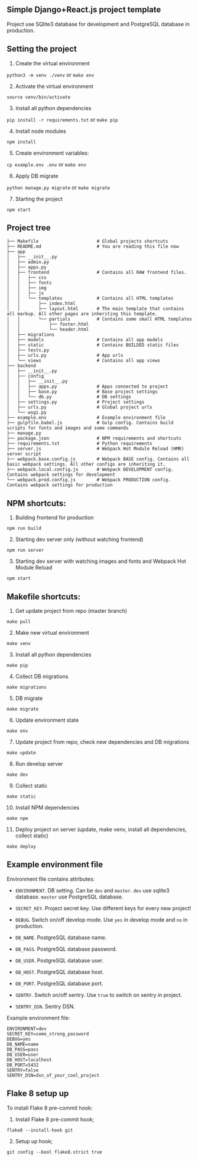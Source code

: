 Simple Django+React.js project template
-----------------------------

Project use SQlite3 database for development and PostgreSQL database in production.

Setting the project
-------------------

1) Create the virtual environment

`python3 -m venv ./venv` or `make env`

2) Activate the virtual environment

`source venv/bin/activate`

3) Install all python dependencies

`pip install -r requirements.txt` or `make pip`

4) Install node modules

`npm install`

5) Create environment variables:

`cp example.env .env` or `make env`

6) Apply DB migrate

`python manage.py migrate` or `make migrate`

7) Starting the project

`npm start`


Project tree
------------

```
├── Makefile                      # Global projects shortcuts
├── README.md                     # You are reading this file now
├── app
│   ├── __init__.py
│   ├── admin.py
│   ├── apps.py
│   ├── frontend                  # Contains all RAW frontend files.
│   │   ├── css
│   │   ├── fonts
│   │   ├── img
│   │   ├── js
│   │   └── templates             # Contains all HTML templates
│   │       ├── index.html
│   │       ├── layout.html       # The main template that contains all markup. All other pages are inheriting this template.
│   │       └── partials          # Contains some small HTML templates
│   │           ├── footer.html
│   │           └── header.html
│   ├── migrations
│   ├── models                    # Contains all app models
│   ├── static                    # Contains BUILDED static files
│   ├── tests.py
│   ├── urls.py                   # App urls
│   └── views                     # Contains all app views
├── backend
│   ├── __init__.py
│   ├── config                   
│   │   ├── __init__.py
│   │   ├── apps.py               # Apps connected to project
│   │   ├── base.py               # Base project settings
│   │   └── db.py                 # DB settings
│   ├── settings.py               # Project settings
│   ├── urls.py                   # Global project urls
│   └── wsgi.py
├── example.env                   # Example environment file
├── gulpfile.babel.js             # Gulp config. Contains build scripts for fonts and images and some commands
├── manage.py
├── package.json                  # NPM requirements and shortcuts
├── requirements.txt              # Python requirements
├── server.js                     # Webpack Hot Module Reload (HMR) server script
├── webpack.base.config.js        # Webpack BASE config. Contains all basic webpack settings. All other configs are inheriting it.
├── webpack.local.config.js       # Webpack DEVELOPMENT config. Contains webpack settings for development  
└── webpack.prod.config.js        # Webpack PRODUCTION config. Contains webpack settings for production
```


NPM shortcuts:
--------------

1) Building frontend for production

`npm run build`

2) Starting dev server only (without watching frontend)

`npm run server`

3) Starting dev server with watching images and fonts and Webpack Hot Module Reload

`npm start`


Makefile shortcuts:
-------------------

1) Get update project from repo (master branch)

`make pull`

2) Make new virtual environment

`make venv`

3) Install all python dependencies

`make pip`

4) Collect DB migrations

`make migrations`

5) DB migrate

`make migrate`

6) Update environment state

`make env`

7) Update project from repo, check new dependencies and DB migrations

`make update`

8) Run develop server

`make dev`

9) Collect static

`make static`

10) Install NPM dependencies

`make npm`

11) Deploy project on server (update, make venv, install all dependencies, collect static)

`make deploy`

Example environment file
------------------------

Environment file contains attributes:

- `ENVIRONMENT`. DB setting. Can be `dev` and `master`. `dev` use sqlite3 database. `master` use PostgreSQL database.

- `SECRET_KEY`. Project secret key. Use different keys for every new project!

- `DEBUG`. Switch on/off develop mode. Use `yes` in develop mode and `no` in production.

- `DB_NAME`. PostgreSQL database name.

- `DB_PASS`. PostgreSQL database password.

- `DB_USER`. PostgreSQL database user.

- `DB_HOST`. PostgreSQL database host.

- `DB_PORT`. PostgreSQL database port.

- `SENTRY`. Switch on/off sentry. Use `true` to switch on sentry in project.

- `SENTRY_DSN`. Sentry DSN.


Example environment file:

```
ENVIRONMENT=dev
SECRET_KEY=some_strong_password
DEBUG=yes
DB_NAME=name
DB_PASS=pass
DB_USER=user
DB_HOST=localhost
DB_PORT=5432
SENTRY=false
SENTRY_DSN=dsn_of_your_cool_project
```


Flake 8 setup up
----------------

To install Flake 8 pre-commit hook:

1) Install Flake 8 pre-commit hook;

```
flake8 --install-hook git
```

2) Setup up hook;

```
git config --bool flake8.strict true
```

